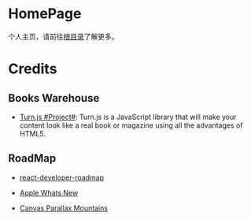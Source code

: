 # HomePage

个人主页，请前往[根目录](../)了解更多。

# Credits

## Books Warehouse

- [Turn.js #Project#](http://www.turnjs.com/#samples/magazine2/9): Turn.js is a JavaScript library that will make your content look like a real book or magazine using all the advantages of HTML5.

## RoadMap

- [react-developer-roadmap](https://raw.githubusercontent.com/adam-golab/react-developer-roadmap/master/src/react-developer-roadmap.xml)

- [Apple Whats New](https://help.apple.com/macOS/mojave/whats-new/)

- [Canvas Parallax Mountains](https://codepen.io/wxyyxc1992/pen/xyKjox)
